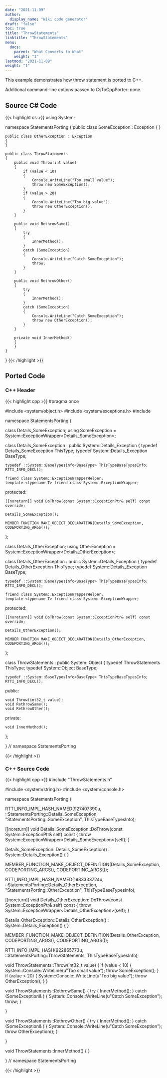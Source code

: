```yaml
---
date: "2021-11-09"
author:
  display_name: "Wiki code generator"
draft: "false"
toc: true
title: "ThrowStatements"
linktitle: "ThrowStatements"
menu:
  docs:
    parent: "What Converts to What"
    weight: "1"
lastmod: "2021-11-09"
weight: "1"
---
```


This example demonstrates how throw statement is ported to C++.

Additional command-line options passed to CsToCppPorter: none.

## Source C# Code ##

{{< highlight cs >}}
using System;

namespace StatementsPorting
{
    public class SomeException : Exception
    {
    }

    public class OtherException : Exception
    {
    }

    public class ThrowStatements
    {
        public void Throw(int value)
        {
            if (value < 10)
            {
                Console.WriteLine("Too small value");
                throw new SomeException();
            }
            if (value > 20)
            {
                Console.WriteLine("Too big value");
                throw new OtherException();
            }
        }

        public void RethrowSame()
        {
            try
            {
                InnerMethod();
            }
            catch (SomeException)
            {
                Console.WriteLine("Catch SomeException");
                throw;
            }
        }

        public void RethrowOther()
        {
            try
            {
                InnerMethod();
            }
            catch (SomeException)
            {
                Console.WriteLine("Catch SomeException");
                throw new OtherException();
            }
        }

        private void InnerMethod()
        {
        }
    }
}
{{< /highlight >}}

## Ported Code ##

### C++ Header ###

{{< highlight cpp >}}
#pragma once

#include <system/object.h>
#include <system/exceptions.h>
#include <cstdint>

namespace StatementsPorting {

class Details_SomeException;
using SomeException = System::ExceptionWrapper<Details_SomeException>;

class Details_SomeException : public System::Details_Exception
{
    typedef Details_SomeException ThisType;
    typedef System::Details_Exception BaseType;
    
    typedef ::System::BaseTypesInfo<BaseType> ThisTypeBaseTypesInfo;
    RTTI_INFO_DECL();
    
    friend class System::ExceptionWrapperHelper;
    template <typename T> friend class System::ExceptionWrapper;
    
protected:

    [[noreturn]] void DoThrow(const System::ExceptionPtr& self) const override;
    
    Details_SomeException();
    
    MEMBER_FUNCTION_MAKE_OBJECT_DECLARATION(Details_SomeException, CODEPORTING_ARGS());
    
};

class Details_OtherException;
using OtherException = System::ExceptionWrapper<Details_OtherException>;

class Details_OtherException : public System::Details_Exception
{
    typedef Details_OtherException ThisType;
    typedef System::Details_Exception BaseType;
    
    typedef ::System::BaseTypesInfo<BaseType> ThisTypeBaseTypesInfo;
    RTTI_INFO_DECL();
    
    friend class System::ExceptionWrapperHelper;
    template <typename T> friend class System::ExceptionWrapper;
    
protected:

    [[noreturn]] void DoThrow(const System::ExceptionPtr& self) const override;
    
    Details_OtherException();
    
    MEMBER_FUNCTION_MAKE_OBJECT_DECLARATION(Details_OtherException, CODEPORTING_ARGS());
    
};

class ThrowStatements : public System::Object
{
    typedef ThrowStatements ThisType;
    typedef System::Object BaseType;
    
    typedef ::System::BaseTypesInfo<BaseType> ThisTypeBaseTypesInfo;
    RTTI_INFO_DECL();
    
public:

    void Throw(int32_t value);
    void RethrowSame();
    void RethrowOther();
    
private:

    void InnerMethod();
    
};

} // namespace StatementsPorting



{{< /highlight >}}

### C++ Source Code ###

{{< highlight cpp >}}
#include "ThrowStatements.h"

#include <system/string.h>
#include <system/console.h>

namespace StatementsPorting {

RTTI_INFO_IMPL_HASH_NAMED(927407390u, ::StatementsPorting::Details_SomeException, "StatementsPorting::SomeException", ThisTypeBaseTypesInfo);

[[noreturn]] void Details_SomeException::DoThrow(const System::ExceptionPtr& self) const
{
    throw System::ExceptionWrapper<Details_SomeException>(self);
}

Details_SomeException::Details_SomeException() : System::Details_Exception()
{
}

MEMBER_FUNCTION_MAKE_OBJECT_DEFINITION(Details_SomeException, CODEPORTING_ARGS(), CODEPORTING_ARGS());

RTTI_INFO_IMPL_HASH_NAMED(1983333724u, ::StatementsPorting::Details_OtherException, "StatementsPorting::OtherException", ThisTypeBaseTypesInfo);

[[noreturn]] void Details_OtherException::DoThrow(const System::ExceptionPtr& self) const
{
    throw System::ExceptionWrapper<Details_OtherException>(self);
}

Details_OtherException::Details_OtherException() : System::Details_Exception()
{
}

MEMBER_FUNCTION_MAKE_OBJECT_DEFINITION(Details_OtherException, CODEPORTING_ARGS(), CODEPORTING_ARGS());

RTTI_INFO_IMPL_HASH(922865773u, ::StatementsPorting::ThrowStatements, ThisTypeBaseTypesInfo);

void ThrowStatements::Throw(int32_t value)
{
    if (value < 10)
    {
        System::Console::WriteLine(u"Too small value");
        throw SomeException();
    }
    if (value > 20)
    {
        System::Console::WriteLine(u"Too big value");
        throw OtherException();
    }
}

void ThrowStatements::RethrowSame()
{
    try
    {
        InnerMethod();
    }
    catch (SomeException& )
    {
        System::Console::WriteLine(u"Catch SomeException");
        throw;
    }
    
}

void ThrowStatements::RethrowOther()
{
    try
    {
        InnerMethod();
    }
    catch (SomeException& )
    {
        System::Console::WriteLine(u"Catch SomeException");
        throw OtherException();
    }
    
}

void ThrowStatements::InnerMethod()
{
}

} // namespace StatementsPorting

{{< /highlight >}}
